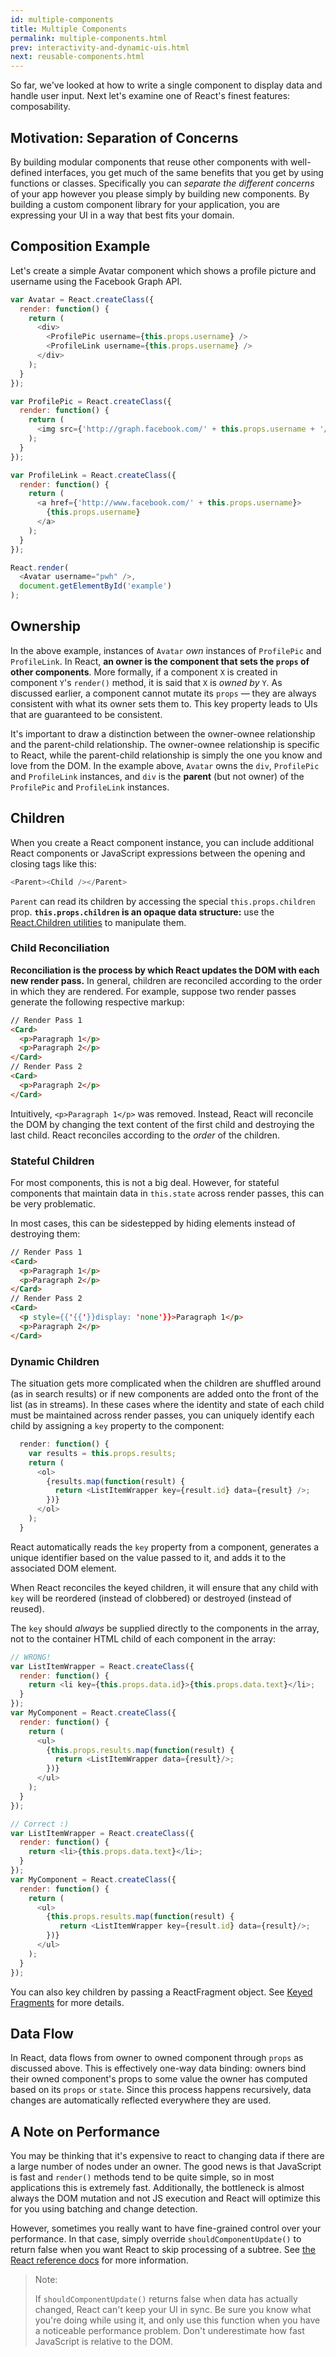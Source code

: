 ```yaml
---
id: multiple-components
title: Multiple Components
permalink: multiple-components.html
prev: interactivity-and-dynamic-uis.html
next: reusable-components.html
---
```


So far, we've looked at how to write a single component to display data and handle user input. Next let's examine one of React's finest features: composability.


## Motivation: Separation of Concerns

By building modular components that reuse other components with well-defined interfaces, you get much of the same benefits that you get by using functions or classes. Specifically you can *separate the different concerns* of your app however you please simply by building new components. By building a custom component library for your application, you are expressing your UI in a way that best fits your domain.


## Composition Example

Let's create a simple Avatar component which shows a profile picture and username using the Facebook Graph API.

```javascript
var Avatar = React.createClass({
  render: function() {
    return (
      <div>
        <ProfilePic username={this.props.username} />
        <ProfileLink username={this.props.username} />
      </div>
    );
  }
});

var ProfilePic = React.createClass({
  render: function() {
    return (
      <img src={'http://graph.facebook.com/' + this.props.username + '/picture'} />
    );
  }
});

var ProfileLink = React.createClass({
  render: function() {
    return (
      <a href={'http://www.facebook.com/' + this.props.username}>
        {this.props.username}
      </a>
    );
  }
});

React.render(
  <Avatar username="pwh" />,
  document.getElementById('example')
);
```


## Ownership

In the above example, instances of `Avatar` *own* instances of `ProfilePic` and `ProfileLink`. In React, **an owner is the component that sets the `props` of other components**. More formally, if a component `X` is created in component `Y`'s `render()` method, it is said that `X` is *owned by* `Y`. As discussed earlier, a component cannot mutate its `props` — they are always consistent with what its owner sets them to. This key property leads to UIs that are guaranteed to be consistent.

It's important to draw a distinction between the owner-ownee relationship and the parent-child relationship. The owner-ownee relationship is specific to React, while the parent-child relationship is simply the one you know and love from the DOM. In the example above, `Avatar` owns the `div`, `ProfilePic` and `ProfileLink` instances, and `div` is the **parent** (but not owner) of the `ProfilePic` and `ProfileLink` instances.


## Children

When you create a React component instance, you can include additional React components or JavaScript expressions between the opening and closing tags like this:

```javascript
<Parent><Child /></Parent>
```

`Parent` can read its children by accessing the special `this.props.children` prop. **`this.props.children` is an opaque data structure:** use the [React.Children utilities](/react/docs/top-level-api.html#react.children) to manipulate them.


### Child Reconciliation

**Reconciliation is the process by which React updates the DOM with each new render pass.** In general, children are reconciled according to the order in which they are rendered. For example, suppose two render passes generate the following respective markup:

```html
// Render Pass 1
<Card>
  <p>Paragraph 1</p>
  <p>Paragraph 2</p>
</Card>
// Render Pass 2
<Card>
  <p>Paragraph 2</p>
</Card>
```

Intuitively, `<p>Paragraph 1</p>` was removed. Instead, React will reconcile the DOM by changing the text content of the first child and destroying the last child. React reconciles according to the *order* of the children.


### Stateful Children

For most components, this is not a big deal. However, for stateful components that maintain data in `this.state` across render passes, this can be very problematic.

In most cases, this can be sidestepped by hiding elements instead of destroying them:

```html
// Render Pass 1
<Card>
  <p>Paragraph 1</p>
  <p>Paragraph 2</p>
</Card>
// Render Pass 2
<Card>
  <p style={{'{{'}}display: 'none'}}>Paragraph 1</p>
  <p>Paragraph 2</p>
</Card>
```


### Dynamic Children

The situation gets more complicated when the children are shuffled around (as in search results) or if new components are added onto the front of the list (as in streams). In these cases where the identity and state of each child must be maintained across render passes, you can uniquely identify each child by assigning a `key` property to the component:

```javascript
  render: function() {
    var results = this.props.results;
    return (
      <ol>
        {results.map(function(result) {
          return <ListItemWrapper key={result.id} data={result} />;
        })}
      </ol>
    );
  }
```

React automatically reads the `key` property from a component, generates a unique identifier based on the value passed to it, and adds it to the associated DOM element.  

When React reconciles the keyed children, it will ensure that any child with `key` will be reordered (instead of clobbered) or destroyed (instead of reused).

The `key` should *always* be supplied directly to the components in the array, not to the container HTML child of each component in the array:

```javascript
// WRONG!
var ListItemWrapper = React.createClass({
  render: function() {
    return <li key={this.props.data.id}>{this.props.data.text}</li>;
  }
});
var MyComponent = React.createClass({
  render: function() {
    return (
      <ul>
        {this.props.results.map(function(result) {
          return <ListItemWrapper data={result}/>;
        })}
      </ul>
    );
  }
});

// Correct :)
var ListItemWrapper = React.createClass({
  render: function() {
    return <li>{this.props.data.text}</li>;
  }
});
var MyComponent = React.createClass({
  render: function() {
    return (
      <ul>
        {this.props.results.map(function(result) {
           return <ListItemWrapper key={result.id} data={result}/>;
        })}
      </ul>
    );
  }
});
```

You can also key children by passing a ReactFragment object. See [Keyed Fragments](create-fragment.html) for more details.

## Data Flow

In React, data flows from owner to owned component through `props` as discussed above. This is effectively one-way data binding: owners bind their owned component's props to some value the owner has computed based on its `props` or `state`. Since this process happens recursively, data changes are automatically reflected everywhere they are used.


## A Note on Performance

You may be thinking that it's expensive to react to changing data if there are a large number of nodes under an owner. The good news is that JavaScript is fast and `render()` methods tend to be quite simple, so in most applications this is extremely fast. Additionally, the bottleneck is almost always the DOM mutation and not JS execution and React will optimize this for you using batching and change detection.

However, sometimes you really want to have fine-grained control over your performance. In that case, simply override `shouldComponentUpdate()` to return false when you want React to skip processing of a subtree. See [the React reference docs](/react/docs/component-specs.html) for more information.

> Note:
>
> If `shouldComponentUpdate()` returns false when data has actually changed, React can't keep your UI in sync. Be sure you know what you're doing while using it, and only use this function when you have a noticeable performance problem. Don't underestimate how fast JavaScript is relative to the DOM.
